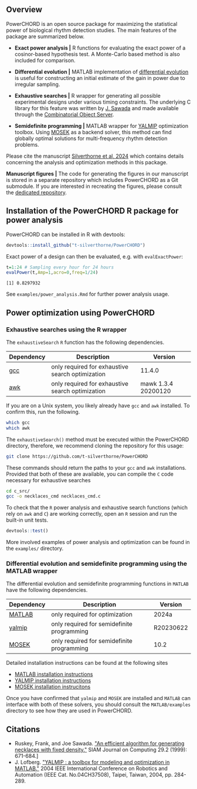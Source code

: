 ## Overview
PowerCHORD is an open source package for maximizing the statistical power of biological rhythm detection studies. The main features of the package are summarized below.

* **Exact power analysis |**
R functions for evaluating the exact power of a cosinor-based hypothesis test. A Monte-Carlo based method is also included for comparison.

* **Differential evolution |**
MATLAB implementation of [differential evolution](https://en.wikipedia.org/wiki/Differential_evolution) is useful for constructing an initial estimate of the gain in power due to irregular sampling.

* **Exhaustive searches |**
R wrapper for generating all possible experimental designs under various timing constraints. The underlying C library for this feature was written by [J. Sawada](https://www.socs.uoguelph.ca/~sawada/) and made available through the [Combinatorial Object Server](http://combos.org/index). 

* **Semidefinite programming |**
MATLAB wrapper for [YALMIP](https://yalmip.github.io) optimization toolbox. Using [MOSEK](https://www.mosek.com) as a backend solver, this method can find globally optimal solutions for multi-frequency rhythm detection problems.

Please cite the manuscript [Silverthorne et al, 2024](https://www.biorxiv.org/content/10.1101/2024.05.19.594858v1.abstract) which contains details concerning the analysis and optimization methods in this package.

**Manuscript figures |** The code for generating the figures in our manuscript is stored in a separate repository which includes PowerCHORD as a Git submodule. If you are interested in recreating the figures, please consult the [dedicated repository](https://github.com/t-silverthorne/PowerCHORDFigures).

## Installation of the PowerCHORD R package for power analysis

PowerCHORD can be installed in R with devtools:

```r
devtools::install_github("t-silverthorne/PowerCHORD")
```

Exact power of a design can then be evaluated, e.g. with `evalExactPower`:

```r
t=1:24 # Sampling every hour for 24 hours
evalPower(t,Amp=1,acro=0,freq=1/24)
```

```
[1] 0.8297932
```

See `examples/power_analysis.Rmd` for further power analysis usage.

## Power optimization using PowerCHORD

### Exhaustive searches using the R wrapper

The `exhaustiveSearch` `R` function has the following dependencies. 

|**Dependency**|**Description**|**Version**|
| --- | --- | --- |
|[gcc](https://gcc.gnu.org)| only required for exhaustive search optimization | 11.4.0 |
|[awk](https://invisible-island.net/mawk/) | only required for exhaustive search optimization | mawk 1.3.4 20200120|

If you are on a Unix system, you likely already have `gcc` and `awk` installed. To confirm this, run the following.
```bash
which gcc
which awk
```

The `exhaustiveSearch()` method must be executed within the PowerCHORD directory, 
therefore, we recommend cloning the repository for this usage:

```bash
git clone https://github.com/t-silverthorne/PowerCHORD
```

These commands should return the paths to your `gcc` and `awk` installations.  Provided that both of these are available, you can compile the `C` code necessary for exhaustive searches
```bash
cd c_src/
gcc -o necklaces_cmd necklaces_cmd.c
```

To check that the `R` power analysis and exhaustive search functions (which rely on `awk` and `C`) are working correctly, open an `R` session and run the built-in unit tests.

```r
devtools::test()
```

More involved examples of power analysis and optimization can be found in the `examples/`  directory.

### Differential evolution and semidefinite programming using the MATLAB wrapper 

The differential evolution and semidefinite programming functions in `MATLAB` have the following dependencies. 

|**Dependency**|**Description**|**Version**|
| --- | --- | --- |
|[MATLAB](https://www.mathworks.com/products/matlab.html)| only required for optimization | 2024a|
|[yalmip](https://yalmip.github.io)| only required for semidefinite programming| R20230622 |
|[MOSEK](https://www.mosek.com)| only required for semidefinite programming |10.2|

Detailed installation instructions can be found at the following sites

* [MATLAB installation instructions](https://www.mathworks.com/?s_tid=gn_logo)
* [YALMIP installation instructions](https://yalmip.github.io/tutorial/installation/)
* [MOSEK installation instrucitons](https://docs.mosek.com/latest/install/installation.html)

Once you have confirmed that `yalmip` and `MOSEK` are installed and `MATLAB` can interface with both of these solvers, you should consult the `MATLAB/examples` directory to see how they are used in PowerCHORD. 


## Citations

* Ruskey, Frank, and Joe Sawada. ["An efficient algorithm for generating necklaces with fixed density."](https://epubs.siam.org/doi/abs/10.1137/S0097539798344112?casa_token=ko7rRR507vUAAAAA:4UT-zE9qX7b_AWCKkDg6bWwEgTnBCZ_83JEda2rdePbMXZQ_S7EnNl1y0iWfvNO22iBb9qMFg4oG) SIAM Journal on Computing 29.2 (1999): 671-684.]
* J. Lofberg. ["YALMIP : a toolbox for modeling and optimization in MATLAB."](https://ieeexplore.ieee.org/document/1393890) 2004 IEEE International Conference on Robotics and Automation (IEEE Cat. No.04CH37508), Taipei, Taiwan, 2004, pp. 284-289.


